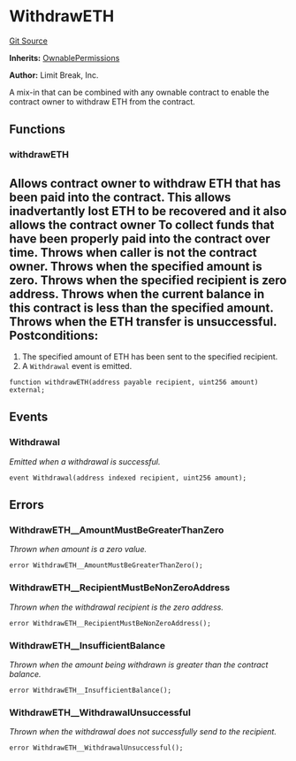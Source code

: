 # WithdrawETH
[Git Source](https://github.com/zanzai-dev/creator-token-standards/blob/e3ca932d2edc594487078ba2c4da4e803f84d6a3/src/utils/WithdrawETH.sol)

**Inherits:**
[OwnablePermissions](/src/access/OwnablePermissions.sol/abstract.OwnablePermissions.md)

**Author:**
Limit Break, Inc.

A mix-in that can be combined with any ownable contract to enable the contract owner to withdraw ETH from the contract.


## Functions
### withdrawETH

Allows contract owner to withdraw ETH that has been paid into the contract.
This allows inadvertantly lost ETH to be recovered and it also allows the contract owner
To collect funds that have been properly paid into the contract over time.
Throws when caller is not the contract owner.
Throws when the specified amount is zero.
Throws when the specified recipient is zero address.
Throws when the current balance in this contract is less than the specified amount.
Throws when the ETH transfer is unsuccessful.
Postconditions:
---------------
1. The specified amount of ETH has been sent to the specified recipient.
2. A `Withdrawal` event is emitted.


```solidity
function withdrawETH(address payable recipient, uint256 amount) external;
```

## Events
### Withdrawal
*Emitted when a withdrawal is successful.*


```solidity
event Withdrawal(address indexed recipient, uint256 amount);
```

## Errors
### WithdrawETH__AmountMustBeGreaterThanZero
*Thrown when amount is a zero value.*


```solidity
error WithdrawETH__AmountMustBeGreaterThanZero();
```

### WithdrawETH__RecipientMustBeNonZeroAddress
*Thrown when the withdrawal recipient is the zero address.*


```solidity
error WithdrawETH__RecipientMustBeNonZeroAddress();
```

### WithdrawETH__InsufficientBalance
*Thrown when the amount being withdrawn is greater than the contract balance.*


```solidity
error WithdrawETH__InsufficientBalance();
```

### WithdrawETH__WithdrawalUnsuccessful
*Thrown when the withdrawal does not successfully send to the recipient.*


```solidity
error WithdrawETH__WithdrawalUnsuccessful();
```

